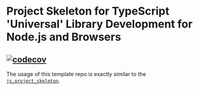 # Project Skeleton for TypeScript 'Universal' Library Development for Node.js and Browsers

[![codecov](https://codecov.io/gh/junkurihara/ts_project_skeleton/branch/develop/graph/badge.svg)](https://codecov.io/gh/junkurihara/ts_project_skeleton)
---

The usage of this template repo is exactly similar to the [`js_project_skeleton`](https://github.com/junkurihara/js_project_skeleton).
